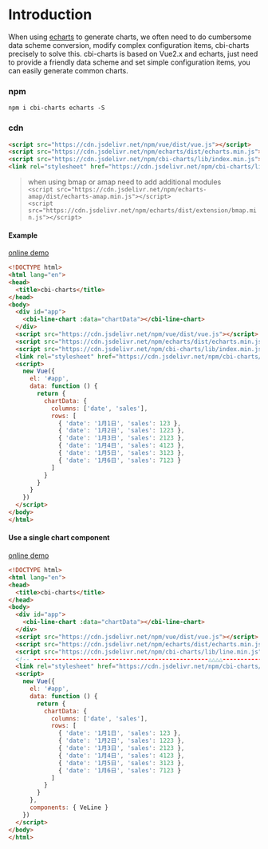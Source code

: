 
# Introduction

When using [echarts](http://echarts.baidu.com) to generate charts, we often need to do cumbersome data scheme conversion, modify complex configuration items, cbi-charts precisely to solve this. cbi-charts is based on Vue2.x and echarts, just need to provide a friendly data scheme and set simple configuration items, you can easily generate common charts.

### npm

```
npm i cbi-charts echarts -S
```

### cdn

```html
<script src="https://cdn.jsdelivr.net/npm/vue/dist/vue.js"></script>
<script src="https://cdn.jsdelivr.net/npm/echarts/dist/echarts.min.js"></script>
<script src="https://cdn.jsdelivr.net/npm/cbi-charts/lib/index.min.js"></script>
<link rel="stylesheet" href="https://cdn.jsdelivr.net/npm/cbi-charts/lib/style.min.css">
```

> when using bmap or amap need to add additional modules
> <br>`<script src="https://cdn.jsdelivr.net/npm/echarts-amap/dist/echarts-amap.min.js"></script>`
> <br>`<script src="https://cdn.jsdelivr.net/npm/echarts/dist/extension/bmap.min.js"></script>`


#### Example

[online demo](https://jsfiddle.net/vue_echarts/hc4xhyva)

```html
<!DOCTYPE html>
<html lang="en">
<head>
  <title>cbi-charts</title>
</head>
<body>
  <div id="app">
    <cbi-line-chart :data="chartData"></cbi-line-chart>
  </div>
  <script src="https://cdn.jsdelivr.net/npm/vue/dist/vue.js"></script>
  <script src="https://cdn.jsdelivr.net/npm/echarts/dist/echarts.min.js"></script>
  <script src="https://cdn.jsdelivr.net/npm/cbi-charts/lib/index.min.js"></script>
  <link rel="stylesheet" href="https://cdn.jsdelivr.net/npm/cbi-charts/lib/style.min.css">
  <script>
    new Vue({
      el: '#app',
      data: function () {
        return {
          chartData: {
            columns: ['date', 'sales'],
            rows: [
              { 'date': '1月1日', 'sales': 123 },
              { 'date': '1月2日', 'sales': 1223 },
              { 'date': '1月3日', 'sales': 2123 },
              { 'date': '1月4日', 'sales': 4123 },
              { 'date': '1月5日', 'sales': 3123 },
              { 'date': '1月6日', 'sales': 7123 }
            ]
          }
        }
      }
    })
  </script>
</body>
</html>
```

#### Use a single chart component

[online demo](https://jsfiddle.net/vue_echarts/6h15xnxx)

```html
<!DOCTYPE html>
<html lang="en">
<head>
  <title>cbi-charts</title>
</head>
<body>
  <div id="app">
    <cbi-line-chart :data="chartData"></cbi-line-chart>
  </div>
  <script src="https://cdn.jsdelivr.net/npm/vue/dist/vue.js"></script>
  <script src="https://cdn.jsdelivr.net/npm/echarts/dist/echarts.min.js"></script>
  <script src="https://cdn.jsdelivr.net/npm/cbi-charts/lib/line.min.js"></script>
  <!-- -------------------------------------------------△△△△------------ -->
  <link rel="stylesheet" href="https://cdn.jsdelivr.net/npm/cbi-charts/lib/style.min.css">
  <script>
    new Vue({
      el: '#app',
      data: function () {
        return {
          chartData: {
            columns: ['date', 'sales'],
            rows: [
              { 'date': '1月1日', 'sales': 123 },
              { 'date': '1月2日', 'sales': 1223 },
              { 'date': '1月3日', 'sales': 2123 },
              { 'date': '1月4日', 'sales': 4123 },
              { 'date': '1月5日', 'sales': 3123 },
              { 'date': '1月6日', 'sales': 7123 }
            ]
          }
        }
      },
      components: { VeLine }
    })
  </script>
</body>
</html>
```
